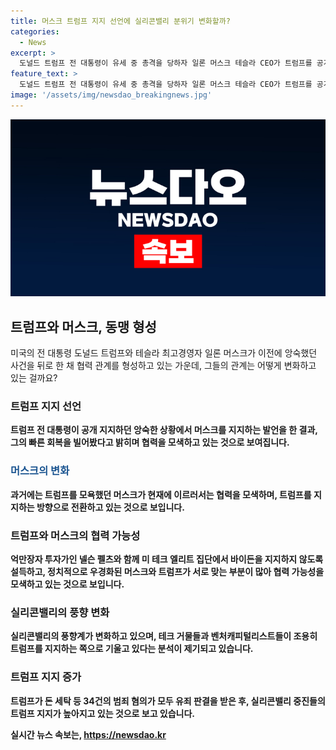```yaml
---
title: 머스크 트럼프 지지 선언에 실리콘밸리 분위기 변화할까?
categories:
  - News
excerpt: >
  도널드 트럼프 전 대통령이 유세 중 총격을 당하자 일론 머스크 테슬라 CEO가 트럼프를 공개 지지했다. 머스크는 트위터에 나는 트럼프 대통령을 전적으로 지지한다며 그의 빠른 회복을 희망했다. 이로써 머스크와 트럼프의 관계는 급속도로 개선되고 있다는 평가가 나오고 있으며, 둘은 이민, 기술, 과학, 미 우주군 등에서 의견이 일치한다는 것으로 알려졌다. 또한, 실리콘밸리 테크 거물들과 벤처 캐피털리스트들 역시 조용히 트럼프를 지지하는 쪽으로 기울고 있어 실리콘밸리의 풍향도 변하고 있는 것으로 보인다.
feature_text: >
  도널드 트럼프 전 대통령이 유세 중 총격을 당하자 일론 머스크 테슬라 CEO가 트럼프를 공개 지지했다. 머스크는 트위터에 나는 트럼프 대통령을 전적으로 지지한다며 그의 빠른 회복을 희망했다. 이로써 머스크와 트럼프의 관계는 급속도로 개선되고 있다는 평가가 나오고 있으며, 둘은 이민, 기술, 과학, 미 우주군 등에서 의견이 일치한다는 것으로 알려졌다. 또한, 실리콘밸리 테크 거물들과 벤처 캐피털리스트들 역시 조용히 트럼프를 지지하는 쪽으로 기울고 있어 실리콘밸리의 풍향도 변하고 있는 것으로 보인다.
image: '/assets/img/newsdao_breakingnews.jpg'
---
```


<p><img src="/assets/img/newsdao_breakingnews.jpg" alt="implanttips 속보" /></p>

<h2 data-ke-size="size26">트럼프와 머스크, 동맹 형성</h2>

<p data-ke-size="size16">미국의 전 대통령 도널드 트럼프와 테슬라 최고경영자 일론 머스크가 이전에 앙숙했던 사건을 뒤로 한 채 협력 관계를 형성하고 있는 가운데, 그들의 관계는 어떻게 변화하고 있는 걸까요?</p>

<h3><b>트럼프 지지 선언</b></h3>

<p data-ke-size="size16"><b>트럼프 전 대통령이 공개 지지하던 앙숙한 상황에서 머스크를 지지하는 발언을 한 결과, 그의 빠른 회복을 빌어봤다고 밝히며 협력을 모색하고 있는 것으로 보여집니다.</p>

<h3><span style="color: #1a5490;">머스크의 변화</span></h3>

<p data-ke-size="size16">과거에는 트럼프를 모욕했던 머스크가 현재에 이르러서는 협력을 모색하며, 트럼프를 지지하는 방향으로 전환하고 있는 것으로 보입니다.</p>

<h3>트럼프와 머스크의 협력 가능성</h3>

<p data-ke-size="size16">억만장자 투자가인 넬슨 펠츠와 함께 미 테크 엘리트 집단에서 바이든을 지지하지 않도록 설득하고, 정치적으로 우경화된 머스크와 트럼프가 서로 맞는 부분이 많아 협력 가능성을 모색하고 있는 것으로 보입니다.</p>

<h3>실리콘밸리의 풍향 변화</h3>

<p data-ke-size="size16">실리콘밸리의 풍향계가 변화하고 있으며, 테크 거물들과 벤처캐피털리스트들이 조용히 트럼프를 지지하는 쪽으로 기울고 있다는 분석이 제기되고 있습니다.</p>

<h3>트럼프 지지 증가</h3>

<p data-ke-size="size16">트럼프가 돈 세탁 등 34건의 범죄 혐의가 모두 유죄 판결을 받은 후, 실리콘밸리 중진들의 트럼프 지지가 높아지고 있는 것으로 보고 있습니다.</p>
실시간 뉴스 속보는, <a href="https://newsdao.kr" rel="dofollow">https://newsdao.kr</a>


